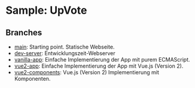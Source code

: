 # Sample: UpVote

## Branches

- [main](https://github.com/lean-vue/sample-upvote/tree/main): Starting point. Statische Webseite.
- [dev-server](https://github.com/lean-vue/sample-upvote/tree/dev-server): Entwicklungszeit-Webserver
- [vanilla-app](https://github.com/lean-vue/sample-upvote/tree/vanilla-app): Einfache Implementierung der App mit purem ECMAScript.
- [vue2-app](https://github.com/lean-vue/sample-upvote/tree/vue2-app): Einfache Implementierung der App mit Vue.js (Version 2).
- [vue2-components](https://github.com/lean-vue/sample-upvote/tree/vue2-components): Vue.js (Version 2) Implementierung mit Komponenten.
